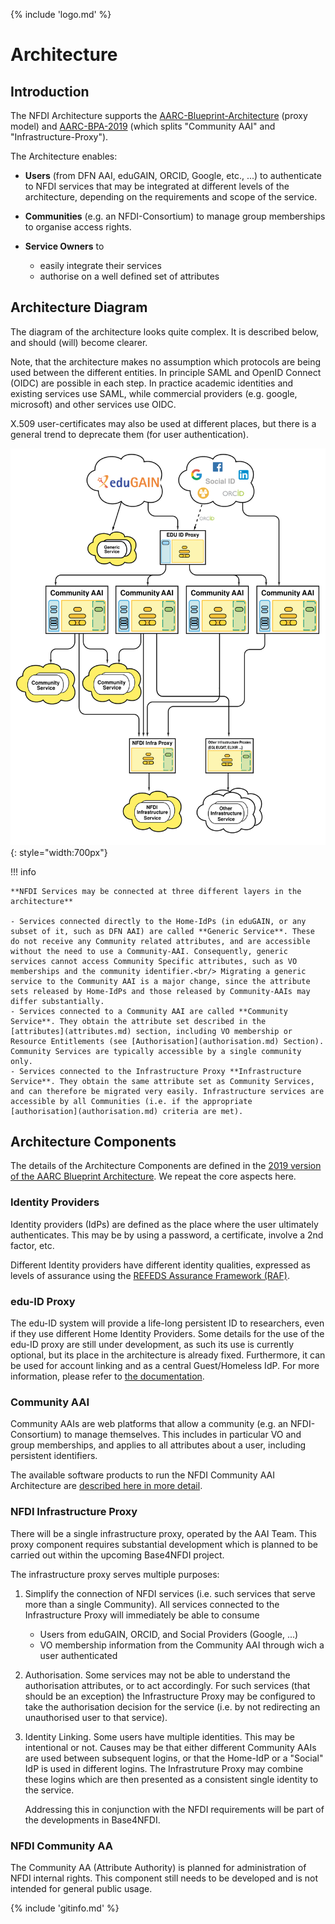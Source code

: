 {% include 'logo.md' %}

# Architecture

## Introduction

The NFDI Architecture supports the
[AARC-Blueprint-Architecture](https://aarc-community.org/architecture/) (proxy model) and
[AARC-BPA-2019](https://aarc-community.org/guidelines/aarc-g045/) (which splits
"Community AAI" and "Infrastructure-Proxy").

The Architecture enables:

- **Users** (from DFN AAI, eduGAIN, ORCID, Google, etc., ...) to
    authenticate to NFDI services that may be integrated at different
    levels of the architecture, depending on the requirements and scope of
    the service.

- **Communities** (e.g. an NFDI-Consortium) to manage group memberships to
    organise access rights.

- **Service Owners** to
    - easily integrate their services
    - authorise on a well defined set of attributes

## Architecture Diagram

The diagram of the architecture looks quite complex. It is described
below, and should (will) become clearer.

Note, that the architecture makes no assumption which protocols are being
used between the different entities. In principle SAML and OpenID Connect
(OIDC) are possible in each step. In practice academic identities and
existing services use SAML, while commercial providers (e.g. google,
microsoft) and other services use OIDC.

X.509 user-certificates may also be used at different places, but there is
a general trend to deprecate them (for user authentication).

![NFDI AAI Architecture v2.5](images/nfdi-aai-options-v2.5-glow.png){: style="width:700px"}

!!! info

    **NFDI Services may be connected at three different layers in the architecture**

    - Services connected directly to the Home-IdPs (in eduGAIN, or any
    subset of it, such as DFN AAI) are called **Generic Service**. These
    do not receive any Community related attributes, and are accessible
    without the need to use a Community-AAI. Consequently, generic
    services cannot access Community Specific attributes, such as VO
    memberships and the community identifier.<br/> Migrating a generic
    service to the Community AAI is a major change, since the attribute
    sets released by Home-IdPs and those released by Community-AAIs may
    differ substantially.
    - Services connected to a Community AAI are called **Community
    Service**. They obtain the attribute set described in the
    [attributes](attributes.md) section, including VO membership or
    Resource Entitlements (see [Authorisation](authorisation.md) Section).
    Community Services are typically accessible by a single community only.
    - Services connected to the Infrastructure Proxy **Infrastructure
    Service**. They obtain the same attribute set as Community Services,
    and can therefore be migrated very easily. Infrastructure services are
    accessible by all Communities (i.e. if the appropriate
    [authorisation](authorisation.md) criteria are met).


## Architecture Components

The details of the Architecture Components are defined in the [2019 version
of the AARC Blueprint Architecture](https://aarc-community.org/guidelines/aarc-g045/).
We repeat the core aspects here.

### Identity Providers

Identity providers (IdPs) are defined as the place where the user ultimately
authenticates. This may be by using a password, a certificate, involve a
2nd factor, etc.

Different Identity providers have different identity qualities, expressed
as levels of assurance using the [REFEDS Assurance Framework
(RAF)](https://refeds.org/assurance).

### edu-ID Proxy

The edu-ID system will provide a life-long persistent ID to researchers, even if they use
different Home Identity Providers. Some details for the use of the edu-ID
proxy are still under development, as such its use is currently optional,
but its place in the architecture is already fixed.
Furthermore, it can be used for account linking and as a central Guest/Homeless IdP.
For more information, please refer to [the documentation](https://doku.tid.dfn.de/de:aai:eduid:start). 

### Community AAI

Community AAIs are web platforms that allow a community (e.g. an
NFDI-Consortium) to manage themselves. This includes in particular VO and
group memberships, and applies to all attributes about a user, including
persistent identifiers.

The available software products to run the NFDI Community AAI Architecture
are [described here in more detail](community-aai-software.md).

### NFDI Infrastructure Proxy

There will be a single infrastructure proxy, operated by the AAI Team.
This proxy component requires substantial development which is planned to
be carried out within the upcoming Base4NFDI project.

The infrastructure proxy serves multiple purposes:

1. Simplify the connection of NFDI services (i.e. such services that
   serve more than a single Community). All services connected to the
   Infrastructure Proxy will immediately be able to consume
    - Users from eduGAIN, ORCID, and Social Providers (Google, ...)
    - VO membership information from the Community AAI through wich a user
        authenticated

1. Authorisation. Some services may not be able to understand the
   authorisation attributes, or to act accordingly. For such services
   (that should be an exception) the Infrastructure Proxy may be
   configured to take the authorisation decision for the service (i.e. by
   not redirecting an unauthorised user to that service).

1. Identity Linking. Some users have multiple identities. This may be
   intentional or not. Causes may be that either different Community AAIs
   are used between subsequent logins, or that the Home-IdP or a "Social"
   IdP is used in different logins. The Infrastruture Proxy may combine
   these logins which are then presented as a consistent single identity
   to the service.

   Addressing this in conjunction with the NFDI requirements will be part
   of the developments in Base4NFDI.

### NFDI Community AA

The Community AA (Attribute Authority) is planned for administration of
NFDI internal rights. This component still needs to be developed and is
not intended for general public usage.

{% include 'gitinfo.md' %}
